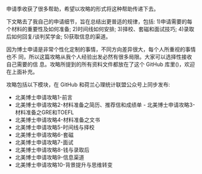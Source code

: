 申请季收获了很多帮助，希望以攻略的形式将这种帮助传递下去。

下文略去了我自己的申请细节，旨在总结出更普适的规律，包括: 
1)申请需要的每个材料的重要性及如何准备; 
2)时间线如何安排;
3)择校、套磁和面试技巧;
4)录取后如何回复/谈判奖学金;
5)获取信息的渠道。 

因为博士申请是非常个性化定制的事情，不同方向差异很大，每个人所重视的事情也不 同，所以这篇攻略从我个人经验出发必然有很多局限。大家可以选择性接收自己需要的信 息。攻略所提到的所有资料文件都放在了这个 GitHub 库里()，欢迎在上面补充。

攻略包括以下模块，在 GitHub 和荷兰心理统计联盟公众号上同步发布:
- 北美博士申请攻略1-前言
- 北美博士申请攻略2-材料准备之简历、推荐信和成绩单 - 北美博士申请攻略3-材料准备之GRE和TOEFL
- 北美博士申请攻略4-材料准备之文书
- 北美博士申请攻略5-时间线与择校
- 北美博士申请攻略6-套磁
- 北美博士申请攻略7-面试
- 北美博士申请攻略8-钱与录取后
- 北美博士申请攻略9-信息渠道
- 北美博士申请攻略10-背景提升与思维转变
